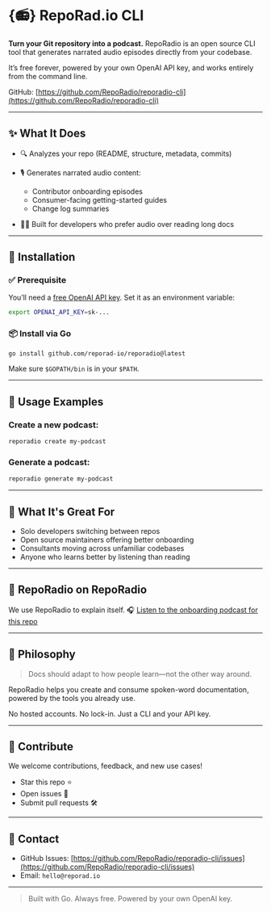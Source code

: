 # {📻} RepoRad.io CLI

**Turn your Git repository into a podcast.**
RepoRadio is an open source CLI tool that generates narrated audio episodes directly from your codebase.

It’s free forever, powered by your own OpenAI API key, and works entirely from the command line.

GitHub: [https://github.com/RepoRadio/reporadio-cli](https://github.com/RepoRadio/reporadio-cli)

---

## ✨ What It Does

* 🔍 Analyzes your repo (README, structure, metadata, commits)
* 🎙️ Generates narrated audio content:

  * Contributor onboarding episodes
  * Consumer-facing getting-started guides
  * Change log summaries
* 🧑‍💻 Built for developers who prefer audio over reading long docs

---

## 💾 Installation

### ✅ Prerequisite

You’ll need a [free OpenAI API key](https://platform.openai.com/account/api-keys).
Set it as an environment variable:

```bash
export OPENAI_API_KEY=sk-...
```

### 📦 Install via Go

```bash
go install github.com/reporad-io/reporadio@latest
```

Make sure `$GOPATH/bin` is in your `$PATH`.

---

## 🚀 Usage Examples

### Create a new podcast:

```bash
reporadio create my-podcast
```

### Generate a podcast:

```bash
reporadio generate my-podcast
```
---

## 🧪 What It's Great For

* Solo developers switching between repos
* Open source maintainers offering better onboarding
* Consultants moving across unfamiliar codebases
* Anyone who learns better by listening than reading

---

## 🐶 RepoRadio on RepoRadio

We use RepoRadio to explain itself.
🎧 [Listen to the onboarding podcast for this repo](https://reporad.io/onboarding)

---

## 🧠 Philosophy

> Docs should adapt to how people learn—not the other way around.

RepoRadio helps you create and consume spoken-word documentation, powered by the tools you already use.

No hosted accounts. No lock-in. Just a CLI and your API key.

---

## 🤝 Contribute

We welcome contributions, feedback, and new use cases!

* Star this repo ⭐
* Open issues 🐛
* Submit pull requests 🛠️

---

## 📮 Contact

* GitHub Issues: [https://github.com/RepoRadio/reporadio-cli/issues](https://github.com/RepoRadio/reporadio-cli/issues)
* Email: `hello@reporad.io`

---

> Built with Go. Always free. Powered by your own OpenAI key.
